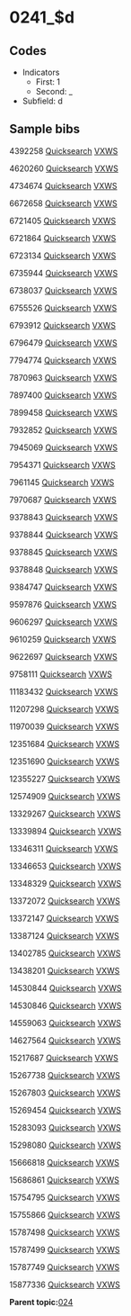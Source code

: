 # 0241\_$d

## Codes

-   Indicators
    -   First: 1
    -   Second: \_
-   Subfield: d

## Sample bibs

4392258 [Quicksearch](https://search.library.yale.edu/catalog/4392258) [VXWS](http://prodorbis.library.yale.edu:7014/vxws/GetHoldingsService?bibId=4392258)

4620260 [Quicksearch](https://search.library.yale.edu/catalog/4620260) [VXWS](http://prodorbis.library.yale.edu:7014/vxws/GetHoldingsService?bibId=4620260)

4734674 [Quicksearch](https://search.library.yale.edu/catalog/4734674) [VXWS](http://prodorbis.library.yale.edu:7014/vxws/GetHoldingsService?bibId=4734674)

6672658 [Quicksearch](https://search.library.yale.edu/catalog/6672658) [VXWS](http://prodorbis.library.yale.edu:7014/vxws/GetHoldingsService?bibId=6672658)

6721405 [Quicksearch](https://search.library.yale.edu/catalog/6721405) [VXWS](http://prodorbis.library.yale.edu:7014/vxws/GetHoldingsService?bibId=6721405)

6721864 [Quicksearch](https://search.library.yale.edu/catalog/6721864) [VXWS](http://prodorbis.library.yale.edu:7014/vxws/GetHoldingsService?bibId=6721864)

6723134 [Quicksearch](https://search.library.yale.edu/catalog/6723134) [VXWS](http://prodorbis.library.yale.edu:7014/vxws/GetHoldingsService?bibId=6723134)

6735944 [Quicksearch](https://search.library.yale.edu/catalog/6735944) [VXWS](http://prodorbis.library.yale.edu:7014/vxws/GetHoldingsService?bibId=6735944)

6738037 [Quicksearch](https://search.library.yale.edu/catalog/6738037) [VXWS](http://prodorbis.library.yale.edu:7014/vxws/GetHoldingsService?bibId=6738037)

6755526 [Quicksearch](https://search.library.yale.edu/catalog/6755526) [VXWS](http://prodorbis.library.yale.edu:7014/vxws/GetHoldingsService?bibId=6755526)

6793912 [Quicksearch](https://search.library.yale.edu/catalog/6793912) [VXWS](http://prodorbis.library.yale.edu:7014/vxws/GetHoldingsService?bibId=6793912)

6796479 [Quicksearch](https://search.library.yale.edu/catalog/6796479) [VXWS](http://prodorbis.library.yale.edu:7014/vxws/GetHoldingsService?bibId=6796479)

7794774 [Quicksearch](https://search.library.yale.edu/catalog/7794774) [VXWS](http://prodorbis.library.yale.edu:7014/vxws/GetHoldingsService?bibId=7794774)

7870963 [Quicksearch](https://search.library.yale.edu/catalog/7870963) [VXWS](http://prodorbis.library.yale.edu:7014/vxws/GetHoldingsService?bibId=7870963)

7897400 [Quicksearch](https://search.library.yale.edu/catalog/7897400) [VXWS](http://prodorbis.library.yale.edu:7014/vxws/GetHoldingsService?bibId=7897400)

7899458 [Quicksearch](https://search.library.yale.edu/catalog/7899458) [VXWS](http://prodorbis.library.yale.edu:7014/vxws/GetHoldingsService?bibId=7899458)

7932852 [Quicksearch](https://search.library.yale.edu/catalog/7932852) [VXWS](http://prodorbis.library.yale.edu:7014/vxws/GetHoldingsService?bibId=7932852)

7945069 [Quicksearch](https://search.library.yale.edu/catalog/7945069) [VXWS](http://prodorbis.library.yale.edu:7014/vxws/GetHoldingsService?bibId=7945069)

7954371 [Quicksearch](https://search.library.yale.edu/catalog/7954371) [VXWS](http://prodorbis.library.yale.edu:7014/vxws/GetHoldingsService?bibId=7954371)

7961145 [Quicksearch](https://search.library.yale.edu/catalog/7961145) [VXWS](http://prodorbis.library.yale.edu:7014/vxws/GetHoldingsService?bibId=7961145)

7970687 [Quicksearch](https://search.library.yale.edu/catalog/7970687) [VXWS](http://prodorbis.library.yale.edu:7014/vxws/GetHoldingsService?bibId=7970687)

9378843 [Quicksearch](https://search.library.yale.edu/catalog/9378843) [VXWS](http://prodorbis.library.yale.edu:7014/vxws/GetHoldingsService?bibId=9378843)

9378844 [Quicksearch](https://search.library.yale.edu/catalog/9378844) [VXWS](http://prodorbis.library.yale.edu:7014/vxws/GetHoldingsService?bibId=9378844)

9378845 [Quicksearch](https://search.library.yale.edu/catalog/9378845) [VXWS](http://prodorbis.library.yale.edu:7014/vxws/GetHoldingsService?bibId=9378845)

9378848 [Quicksearch](https://search.library.yale.edu/catalog/9378848) [VXWS](http://prodorbis.library.yale.edu:7014/vxws/GetHoldingsService?bibId=9378848)

9384747 [Quicksearch](https://search.library.yale.edu/catalog/9384747) [VXWS](http://prodorbis.library.yale.edu:7014/vxws/GetHoldingsService?bibId=9384747)

9597876 [Quicksearch](https://search.library.yale.edu/catalog/9597876) [VXWS](http://prodorbis.library.yale.edu:7014/vxws/GetHoldingsService?bibId=9597876)

9606297 [Quicksearch](https://search.library.yale.edu/catalog/9606297) [VXWS](http://prodorbis.library.yale.edu:7014/vxws/GetHoldingsService?bibId=9606297)

9610259 [Quicksearch](https://search.library.yale.edu/catalog/9610259) [VXWS](http://prodorbis.library.yale.edu:7014/vxws/GetHoldingsService?bibId=9610259)

9622697 [Quicksearch](https://search.library.yale.edu/catalog/9622697) [VXWS](http://prodorbis.library.yale.edu:7014/vxws/GetHoldingsService?bibId=9622697)

9758111 [Quicksearch](https://search.library.yale.edu/catalog/9758111) [VXWS](http://prodorbis.library.yale.edu:7014/vxws/GetHoldingsService?bibId=9758111)

11183432 [Quicksearch](https://search.library.yale.edu/catalog/11183432) [VXWS](http://prodorbis.library.yale.edu:7014/vxws/GetHoldingsService?bibId=11183432)

11207298 [Quicksearch](https://search.library.yale.edu/catalog/11207298) [VXWS](http://prodorbis.library.yale.edu:7014/vxws/GetHoldingsService?bibId=11207298)

11970039 [Quicksearch](https://search.library.yale.edu/catalog/11970039) [VXWS](http://prodorbis.library.yale.edu:7014/vxws/GetHoldingsService?bibId=11970039)

12351684 [Quicksearch](https://search.library.yale.edu/catalog/12351684) [VXWS](http://prodorbis.library.yale.edu:7014/vxws/GetHoldingsService?bibId=12351684)

12351690 [Quicksearch](https://search.library.yale.edu/catalog/12351690) [VXWS](http://prodorbis.library.yale.edu:7014/vxws/GetHoldingsService?bibId=12351690)

12355227 [Quicksearch](https://search.library.yale.edu/catalog/12355227) [VXWS](http://prodorbis.library.yale.edu:7014/vxws/GetHoldingsService?bibId=12355227)

12574909 [Quicksearch](https://search.library.yale.edu/catalog/12574909) [VXWS](http://prodorbis.library.yale.edu:7014/vxws/GetHoldingsService?bibId=12574909)

13329267 [Quicksearch](https://search.library.yale.edu/catalog/13329267) [VXWS](http://prodorbis.library.yale.edu:7014/vxws/GetHoldingsService?bibId=13329267)

13339894 [Quicksearch](https://search.library.yale.edu/catalog/13339894) [VXWS](http://prodorbis.library.yale.edu:7014/vxws/GetHoldingsService?bibId=13339894)

13346311 [Quicksearch](https://search.library.yale.edu/catalog/13346311) [VXWS](http://prodorbis.library.yale.edu:7014/vxws/GetHoldingsService?bibId=13346311)

13346653 [Quicksearch](https://search.library.yale.edu/catalog/13346653) [VXWS](http://prodorbis.library.yale.edu:7014/vxws/GetHoldingsService?bibId=13346653)

13348329 [Quicksearch](https://search.library.yale.edu/catalog/13348329) [VXWS](http://prodorbis.library.yale.edu:7014/vxws/GetHoldingsService?bibId=13348329)

13372072 [Quicksearch](https://search.library.yale.edu/catalog/13372072) [VXWS](http://prodorbis.library.yale.edu:7014/vxws/GetHoldingsService?bibId=13372072)

13372147 [Quicksearch](https://search.library.yale.edu/catalog/13372147) [VXWS](http://prodorbis.library.yale.edu:7014/vxws/GetHoldingsService?bibId=13372147)

13387124 [Quicksearch](https://search.library.yale.edu/catalog/13387124) [VXWS](http://prodorbis.library.yale.edu:7014/vxws/GetHoldingsService?bibId=13387124)

13402785 [Quicksearch](https://search.library.yale.edu/catalog/13402785) [VXWS](http://prodorbis.library.yale.edu:7014/vxws/GetHoldingsService?bibId=13402785)

13438201 [Quicksearch](https://search.library.yale.edu/catalog/13438201) [VXWS](http://prodorbis.library.yale.edu:7014/vxws/GetHoldingsService?bibId=13438201)

14530844 [Quicksearch](https://search.library.yale.edu/catalog/14530844) [VXWS](http://prodorbis.library.yale.edu:7014/vxws/GetHoldingsService?bibId=14530844)

14530846 [Quicksearch](https://search.library.yale.edu/catalog/14530846) [VXWS](http://prodorbis.library.yale.edu:7014/vxws/GetHoldingsService?bibId=14530846)

14559063 [Quicksearch](https://search.library.yale.edu/catalog/14559063) [VXWS](http://prodorbis.library.yale.edu:7014/vxws/GetHoldingsService?bibId=14559063)

14627564 [Quicksearch](https://search.library.yale.edu/catalog/14627564) [VXWS](http://prodorbis.library.yale.edu:7014/vxws/GetHoldingsService?bibId=14627564)

15217687 [Quicksearch](https://search.library.yale.edu/catalog/15217687) [VXWS](http://prodorbis.library.yale.edu:7014/vxws/GetHoldingsService?bibId=15217687)

15267738 [Quicksearch](https://search.library.yale.edu/catalog/15267738) [VXWS](http://prodorbis.library.yale.edu:7014/vxws/GetHoldingsService?bibId=15267738)

15267803 [Quicksearch](https://search.library.yale.edu/catalog/15267803) [VXWS](http://prodorbis.library.yale.edu:7014/vxws/GetHoldingsService?bibId=15267803)

15269454 [Quicksearch](https://search.library.yale.edu/catalog/15269454) [VXWS](http://prodorbis.library.yale.edu:7014/vxws/GetHoldingsService?bibId=15269454)

15283093 [Quicksearch](https://search.library.yale.edu/catalog/15283093) [VXWS](http://prodorbis.library.yale.edu:7014/vxws/GetHoldingsService?bibId=15283093)

15298080 [Quicksearch](https://search.library.yale.edu/catalog/15298080) [VXWS](http://prodorbis.library.yale.edu:7014/vxws/GetHoldingsService?bibId=15298080)

15666818 [Quicksearch](https://search.library.yale.edu/catalog/15666818) [VXWS](http://prodorbis.library.yale.edu:7014/vxws/GetHoldingsService?bibId=15666818)

15686861 [Quicksearch](https://search.library.yale.edu/catalog/15686861) [VXWS](http://prodorbis.library.yale.edu:7014/vxws/GetHoldingsService?bibId=15686861)

15754795 [Quicksearch](https://search.library.yale.edu/catalog/15754795) [VXWS](http://prodorbis.library.yale.edu:7014/vxws/GetHoldingsService?bibId=15754795)

15755866 [Quicksearch](https://search.library.yale.edu/catalog/15755866) [VXWS](http://prodorbis.library.yale.edu:7014/vxws/GetHoldingsService?bibId=15755866)

15787498 [Quicksearch](https://search.library.yale.edu/catalog/15787498) [VXWS](http://prodorbis.library.yale.edu:7014/vxws/GetHoldingsService?bibId=15787498)

15787499 [Quicksearch](https://search.library.yale.edu/catalog/15787499) [VXWS](http://prodorbis.library.yale.edu:7014/vxws/GetHoldingsService?bibId=15787499)

15787749 [Quicksearch](https://search.library.yale.edu/catalog/15787749) [VXWS](http://prodorbis.library.yale.edu:7014/vxws/GetHoldingsService?bibId=15787749)

15877336 [Quicksearch](https://search.library.yale.edu/catalog/15877336) [VXWS](http://prodorbis.library.yale.edu:7014/vxws/GetHoldingsService?bibId=15877336)

**Parent topic:**[024](../../tags/024/024.md)

